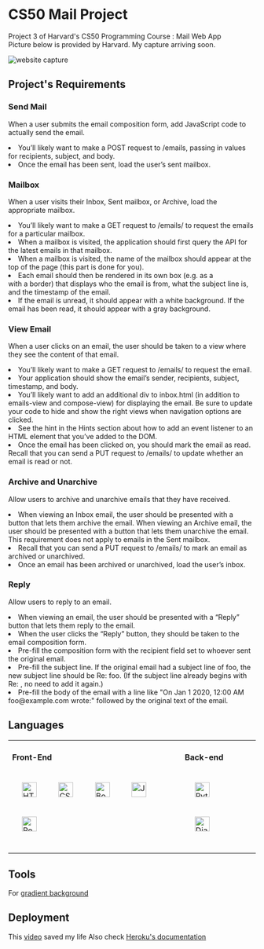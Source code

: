 # CS50 Mail Project
Project 3 of Harvard's CS50 Programming Course : Mail Web App<br>
Picture below is provided by Harvard. My capture arriving soon.

![website capture](https://cs50.harvard.edu/web/2020/projects/3/images/inbox.png "website example")
<br/>

## Project's Requirements
### Send Mail
When a user submits the email composition form, add JavaScript code to actually send the email.
<li>You’ll likely want to make a POST request to /emails, passing in values for recipients, subject, and body.
<li>Once the email has been sent, load the user’s sent mailbox.</li>

### Mailbox
When a user visits their Inbox, Sent mailbox, or Archive, load the appropriate mailbox.
<li> You’ll likely want to make a GET request to /emails/<mailbox> to request the emails for a particular mailbox.</li>
<li> When a mailbox is visited, the application should first query the API for the latest emails in that mailbox.</li>
<li> When a mailbox is visited, the name of the mailbox should appear at the top of the page (this part is done for you).</li>
<li> Each email should then be rendered in its own box (e.g. as a <div> with a border) that displays who the email is from, what the subject line is, and the timestamp of the email.</li>
<li> If the email is unread, it should appear with a white background. If the email has been read, it should appear with a gray background.</li>

### View Email
When a user clicks on an email, the user should be taken to a view where they see the content of that email.
<li> You’ll likely want to make a GET request to /emails/<email_id> to request the email.</li>
<li> Your application should show the email’s sender, recipients, subject, timestamp, and body.</li>
<li> You’ll likely want to add an additional div to inbox.html (in addition to emails-view and compose-view) for displaying the email. Be sure to update your code to hide and show the right views when navigation options are clicked.</li>
<li>See the hint in the Hints section about how to add an event listener to an HTML element that you’ve added to the DOM.</li>
<li> Once the email has been clicked on, you should mark the email as read. Recall that you can send a PUT request to /emails/<email_id> to update whether an email is read or not.</li>
  
### Archive and Unarchive
Allow users to archive and unarchive emails that they have received.
<li> When viewing an Inbox email, the user should be presented with a button that lets them archive the email. When viewing an Archive email, the user should be presented with a button that lets them unarchive the email. This requirement does not apply to emails in the Sent mailbox.</li>
<li>Recall that you can send a PUT request to /emails/<email_id> to mark an email as archived or unarchived.</li>
<li>Once an email has been archived or unarchived, load the user’s inbox.</li>
  
### Reply
Allow users to reply to an email.
<li>When viewing an email, the user should be presented with a “Reply” button that lets them reply to the email.</li>
<li>When the user clicks the “Reply” button, they should be taken to the email composition form.</li>
<li>Pre-fill the composition form with the recipient field set to whoever sent the original email.</li>
<li>Pre-fill the subject line. If the original email had a subject line of foo, the new subject line should be Re: foo. (If the subject line already begins with Re: , no need to add it again.)</li>
<li>Pre-fill the body of the email with a line like "On Jan 1 2020, 12:00 AM foo@example.com wrote:" followed by the original text of the email.</li>
  
## Languages
<table><tr><td valign="top">
  
####  Front-End  
<div align="left">  
<img style="margin: 20px" src="https://profilinator.rishav.dev/skills-assets/html5-original-wordmark.svg" alt="HTML5" height="30" />  
<img style="margin: 20px" src="https://profilinator.rishav.dev/skills-assets/css3-original-wordmark.svg" alt="CSS3" height="30" />  
<img style="margin: 20px" src="https://profilinator.rishav.dev/skills-assets/bootstrap-plain.svg" alt="Bootstrap" height="30" />
<img style="margin: 20px" src="https://profilinator.rishav.dev/skills-assets/javascript-original.svg" alt="Javascript" height="30" />
<img style="margin: 20px" src="https://profilinator.rishav.dev/skills-assets/react-original-wordmark.svg" alt="React" height="30" />  
</div>
<br/>
</td><td valign="top">

####  Back-end  
<div align="left">  
<img style="margin: 20px" src="https://profilinator.rishav.dev/skills-assets/python-original.svg" alt="Python" height="30" />  
<img style="margin: 20px" src="https://profilinator.rishav.dev/skills-assets/django-original.svg" alt="Django" height="30" />  
</div>
<br/>
</td></tr></table> 

## Tools

For [gradient background](https://cssgradient.io/)

##  Deployment

This [video](https://www.youtube.com/watch?v=GMbVzl_aLxM) saved my life
Also check [Heroku's documentation](https://devcenter.heroku.com/categories/python-support)





